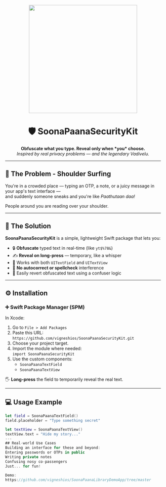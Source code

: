 <p align="center">
  <img src="https://github.com/user-attachments/assets/05128604-ff10-45c1-9495-33a96861f631" width="350" />
</p>

<h1 align="center">🛡️ SoonaPaanaSecurityKit</h1>

<p align="center">
  <strong>Obfuscate what you type. Reveal only when *you* choose.</strong><br/>
  <em>Inspired by real privacy problems — and the legendary Vadivelu.</em>
</p>

---

## 🧐 The Problem - Shoulder Surfing

You're in a crowded place — typing an OTP, a note, or a juicy message in your app's text interface  —  
and suddenly someone sneaks and you're like *Paathutaan daa!*  

People around you are reading over your shoulder.

---

## 🧪 The Solution

**SoonaPaanaSecurityKit** is a simple, lightweight Swift package that lets you:

- 🔒 **Obfuscate** typed text in real-time (like `yt$%78&`)
- ✍️ **Reveal on long-press** — temporary, like a whisper
- 📱 Works with both `UITextField` and `UITextView`
- 🤖 **No autocorrect or spellcheck** interference
- 🔁 Easily revert obfuscated text using a confuser logic

---

## ⚙️ Installation

### ➕ Swift Package Manager (SPM)

In Xcode:

1. Go to `File > Add Packages`
2. Paste this URL:  
   `https://github.com/vigneshios/SoonaPaanaSecurityKit.git`
3. Choose your project target.
4. Import the module where needed:  
   `import SoonaPaanaSecurityKit`
5. Use the custom components:  
   - `SoonaPaanaTextField`  
   - `SoonaPaanaTextView`

🖐️ **Long-press** the field to temporarily reveal the real text.

---

## 💻 Usage Example

```swift
let field = SoonaPaanaTextField()
field.placeholder = "Type something secret"

let textView = SoonaPaanaTextView()
textView.text = "Hide my story..."
---
## Real-world Use Cases
Building an interface for these and beyond:
Entering passwords or OTPs in public
Writing private notes
Confusing nosy co-passengers
Just... for fun!

Demo:
https://github.com/vigneshios/SoonaPaanaLibraryDemoApp/tree/master

